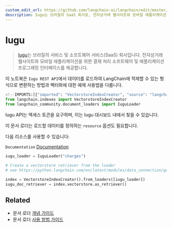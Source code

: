 ```yaml
---
custom_edit_url: https://github.com/langchain-ai/langchain/edit/master/docs/docs/integrations/document_loaders/iugu.ipynb
description: Iugu는 브라질의 SaaS 회사로, 전자상거래 웹사이트와 모바일 애플리케이션을 위한 결제 처리 소프트웨어를 제공합니다.
---
```


# Iugu

> [Iugu](https://www.iugu.com/)는 브라질의 서비스 및 소프트웨어 서비스(SaaS) 회사입니다. 전자상거래 웹사이트와 모바일 애플리케이션을 위한 결제 처리 소프트웨어 및 애플리케이션 프로그래밍 인터페이스를 제공합니다.

이 노트북은 `Iugu REST API`에서 데이터를 로드하여 LangChain에 적재할 수 있는 형식으로 변환하는 방법과 벡터화에 대한 예제 사용법을 다룹니다.

```python
<!--IMPORTS:[{"imported": "VectorstoreIndexCreator", "source": "langchain.indexes", "docs": "https://api.python.langchain.com/en/latest/indexes/langchain.indexes.vectorstore.VectorstoreIndexCreator.html", "title": "Iugu"}, {"imported": "IuguLoader", "source": "langchain_community.document_loaders", "docs": "https://api.python.langchain.com/en/latest/document_loaders/langchain_community.document_loaders.iugu.IuguLoader.html", "title": "Iugu"}]-->
from langchain.indexes import VectorstoreIndexCreator
from langchain_community.document_loaders import IuguLoader
```


Iugu API는 액세스 토큰을 요구하며, 이는 Iugu 대시보드 내에서 찾을 수 있습니다.

이 문서 로더는 로드할 데이터를 정의하는 `resource` 옵션도 필요합니다.

다음 리소스를 사용할 수 있습니다:

`Documentation` [Documentation](https://dev.iugu.com/reference/metadados)

```python
iugu_loader = IuguLoader("charges")
```


```python
# Create a vectorstore retriever from the loader
# see https://python.langchain.com/en/latest/modules/data_connection/getting_started.html for more details

index = VectorstoreIndexCreator().from_loaders([iugu_loader])
iugu_doc_retriever = index.vectorstore.as_retriever()
```


## Related

- 문서 로더 [개념 가이드](/docs/concepts/#document-loaders)
- 문서 로더 [사용 방법 가이드](/docs/how_to/#document-loaders)